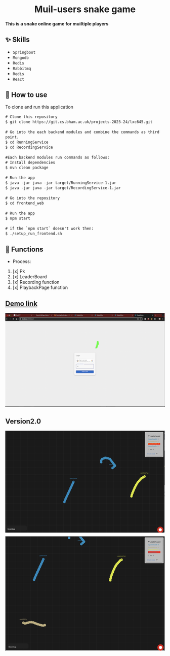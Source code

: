 
<h1 align="center">Muil-users snake game</h1>


#### This is a snake online game for muiltiple players 

## :sparkles: Skills
- `Springboot`
- `Mongodb`
- `Redis`
- `Rabbitmq`
- `Redis`
- `React`

## :book: How to use
To clone and run this application
```
# Clone this repository
$ git clone https://git.cs.bham.ac.uk/projects-2023-24/lxc645.git
 
# Go into the each backend modules and combine the commands as third point.
$ cd RunningService
$ cd RecordingService

#Each backend modules run commands as follows:
# Install dependencies
$ mvn clean package

# Run the app
$ java -jar java -jar target/RunningService-1.jar
$ java -jar java -jar target/RecordingService-1.jar

# Go into the repository
$ cd frontend_web

# Run the app
$ npm start

# if the `npm start` doesn't work then:
$ ./setup_run_frontend.sh

```
## :wrench: Functions
-  Process:
1. [x] Pk
2. [x] LeaderBoard
3. [x] Recording function
4. [x] PlaybackPage function

## [Demo link](./demo1.mp4)

[![video](./image.png)](./demo1.mp4)

## Version2.0
![image-5-camera.png](image-5-camera.png)